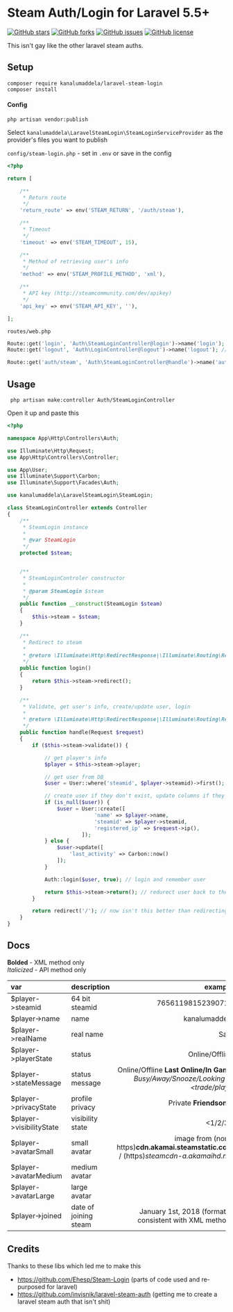 # Steam Auth/Login for Laravel 5.5+

[![GitHub stars](https://img.shields.io/github/stars/kanalumaddela/laravel-steam-login.svg?style=flat-square)](https://github.com/kanalumaddela/laravel-steam-login/stargazers)
[![GitHub forks](https://img.shields.io/github/forks/kanalumaddela/laravel-steam-login.svg?style=flat-square)](https://github.com/kanalumaddela/laravel-steam-login/network)
[![GitHub issues](https://img.shields.io/github/issues/kanalumaddela/laravel-steam-login.svg?style=flat-square)](https://github.com/kanalumaddela/laravel-steam-login/issues)
[![GitHub license](https://img.shields.io/github/license/kanalumaddela/laravel-steam-login.svg?style=flat-square)](https://github.com/kanalumaddela/laravel-steam-login/blob/master/LICENSE)

This isn't gay like the other laravel steam auths.

## Setup

```
composer require kanalumaddela/laravel-steam-login
composer install
```

#### Config
```
php artisan vendor:publish
```
Select `kanalumaddela\LaravelSteamLogin\SteamLoginServiceProvider` as the provider's files you want to publish

`config/steam-login.php` - set in `.env` or save in the config
```php
<?php

return [

	/**
	 * Return route
	 */
	'return_route' => env('STEAM_RETURN', '/auth/steam'),

	/**
	 * Timeout
	 */
	'timeout' => env('STEAM_TIMEOUT', 15),

	/**
	 * Method of retrieving user's info
	 */
	'method' => env('STEAM_PROFILE_METHOD', 'xml'),

	/**
	 * API key (http://steamcommunity.com/dev/apikey)
	 */
	'api_key' => env('STEAM_API_KEY', ''),

];
```

`routes/web.php`
```php
Route::get('login', 'Auth\SteamLoginController@login')->name('login');
Route::get('logout', 'Auth\LoginController@logout')->name('logout'); // laravel's default logout

Route::get('auth/steam', 'Auth\SteamLoginController@handle')->name('auth.steam');
```

## Usage

```
 php artisan make:controller Auth/SteamLoginController
```
Open it up and paste this
```php
<?php

namespace App\Http\Controllers\Auth;

use Illuminate\Http\Request;
use App\Http\Controllers\Controller;

use App\User;
use Illuminate\Support\Carbon;
use Illuminate\Support\Facades\Auth;

use kanalumaddela\LaravelSteamLogin\SteamLogin;

class SteamLoginController extends Controller
{
    /**
     * SteamLogin instance
     *
     * @var SteamLogin
     */
    protected $steam;


    /**
     * SteamLoginControler constructor
     *
     * @param SteamLogin $steam
     */
    public function __construct(SteamLogin $steam)
    {
        $this->steam = $steam;
    }

    /**
     * Redirect to steam
     *
     * @return \Illuminate\Http\RedirectResponse|\Illuminate\Routing\Redirector
     */
    public function login()
    {
        return $this->steam->redirect();
    }

    /**
     * Validate, get user's info, create/update user, login
     *
     * @return \Illuminate\Http\RedirectResponse|\Illuminate\Routing\Redirector
     */
    public function handle(Request $request)
    {
        if ($this->steam->validate()) {

            // get player's info
            $player = $this->steam->player;

            // get user from DB
            $user = User::where('steamid', $player->steamid)->first();

            // create user if they don't exist, update columns if they do, you choose how you want to do this
            if (is_null($user)) {
                $user = User::create([
                            'name' => $player->name,
                            'steamid' => $player->steamid,
                            'registered_ip' => $request->ip(),
                        ]);
            } else {
                $user->update([
                    'last_activity' => Carbon::now()
                ]);
            }

            Auth::login($user, true); // login and remember user

            return $this->steam->return(); // redurect user back to the page they were on
        }

        return redirect('/'); // now isn't this better than redirecting the user BACK to steam *cough*
    }
}
```

## Docs


**Bolded** - XML method only  
*Italicized* - API method only

| var                      | description           | example |
| :-------                 | :--------------       | ---: |
| $player->steamid         | 64 bit steamid        | 76561198152390718 |
| $player->name            | name                  | kanalumaddela |
| $player->realName        | real name             | Sam |
| $player->playerState     | status                | Online/Offline |
| $player->stateMessage    | status message        | Online/Offline **Last Online/In Game <game>** *Busy/Away/Snooze/Looking to <trade/play>* |
| $player->privacyState    | profile privacy       | Private **Friendsonly** |
| $player->visibilityState | visibility state      | <1/2/3> |
| $player->avatarSmall     | small avatar          | image from (non-https)**cdn.akamai.steamstatic.com** / (https)*steamcdn-a.akamaihd.net*|
| $player->avatarMedium    | medium avatar         | ^ |
| $player->avatarLarge     | large avatar          | ^ |
| $player->joined          | date of joining steam | January 1st, 2018 (format is consistent with XML method) |

## Credits

Thanks to these libs which led me to make this
- https://github.com/Ehesp/Steam-Login (parts of code used and re-purposed for laravel)
- https://github.com/invisnik/laravel-steam-auth (getting me to create a laravel steam auth that isn't shit)